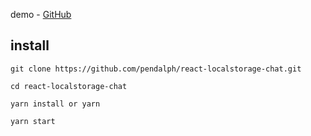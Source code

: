 demo - [GitHub](https://react-localstorage-chat.pendalph.now.sh/)


## install

```
git clone https://github.com/pendalph/react-localstorage-chat.git
```
```
cd react-localstorage-chat
```
```
yarn install or yarn
```
```
yarn start
```
